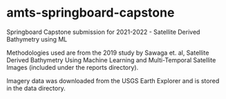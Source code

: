 # amts-springboard-capstone
Springboard Capstone submission for 2021-2022 - Satellite Derived Bathymetry using ML

Methodologies used are from the 2019 study by Sawaga et. al, Satellite Derived Bathymetry Using Machine Learning and Multi-Temporal Satellite Images (included under the reports directory). 

Imagery data was downloaded from the USGS Earth Explorer and is stored in the data directory.
